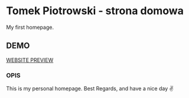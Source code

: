 # Tomek Piotrowski - strona domowa
My first homepage.

## DEMO
[WEBSITE PREVIEW](https://tomecky1.github.io/homepage/)

### OPIS

This is my personal homepage.
Best Regards, and have a nice day ✌
